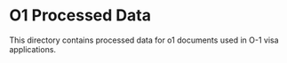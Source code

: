 # O1 Processed Data

This directory contains processed data for o1 documents used in O-1 visa applications.
